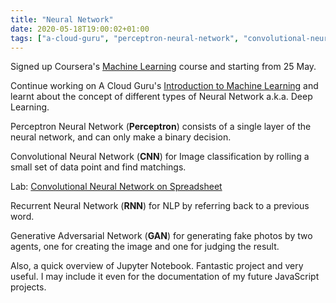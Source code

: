 ```yaml
---
title: "Neural Network"
date: 2020-05-18T19:00:02+01:00
tags: ["a-cloud-guru", "perceptron-neural-network", "convolutional-neural-network", "recurrent-neural-network", "generative-adversarial-network"]
---
```


Signed up Coursera's [Machine Learning](https://www.coursera.org/learn/machine-learning) course and starting from 25 May.

Continue working on A Cloud Guru's [Introduction to Machine Learning](https://acloud.guru/learn/intro-machine-learning)
and learnt about the concept of different types of Neural Network a.k.a. Deep Learning.

Perceptron Neural Network (**Perceptron**) consists of a single layer of the neural network, and can only make a binary decision.

Convolutional Neural Network (**CNN**) for Image classification by rolling a small set of data point and find matchings.

Lab: [Convolutional Neural Network on Spreadsheet](https://docs.google.com/spreadsheets/d/1b_nCX0T44gcItYfkJXB2kXBgOsb0sSUODvJkyziiRWU/edit?usp=sharing)

Recurrent Neural Network (**RNN**) for NLP by referring back to a previous word.

Generative Adversarial Network (**GAN**) for generating fake photos by two agents, one for creating the image and one for judging the result.

Also, a quick overview of Jupyter Notebook. Fantastic project and very useful. I may include it even for the documentation of my future JavaScript projects.
